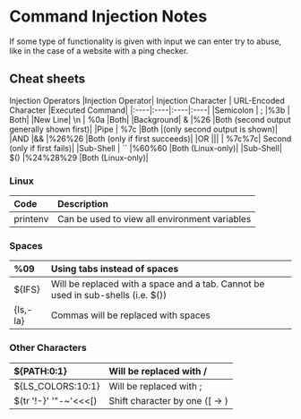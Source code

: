 # Command Injection Notes

If some type of functionality is given with input we can enter try to abuse, like in the case of a website with a ping checker.

## Cheat sheets

Injection Operators
|Injection Operator|	Injection Character |	URL-Encoded Character 	|Executed Command|
|:----|:----|:----|:----|
|Semicolon |	; 	|%3b |	Both|
|New Line| 	\n |	%0a 	|Both|
|Background| 	& 	|%26 	|Both (second output generally shown first)|
|Pipe 	| 	%7c 	|Both |(only second output is shown)|
|AND 	|&& 	|%26%26 	|Both (only if first succeeds)|
|OR 	|\|\| |	%7c%7c| 	Second (only if first fails)|
|Sub-Shell |	`` 	|%60%60 	|Both (Linux-only)|
|Sub-Shell| 	$() 	|%24%28%29 	|Both (Linux-only)|

### Linux

|Code| 	Description|
|:----|:----|
|printenv 	|Can be used to view all environment variables|
### Spaces 	
|%09 	|Using tabs instead of spaces|
|:----|:----|
|${IFS} 	|Will be replaced with a space and a tab. Cannot be used in sub-shells (i.e. $())|
|{ls,-la} 	|Commas will be replaced with spaces|
### Other Characters 	
|${PATH:0:1} |	Will be replaced with / |
|:----|:----|
|${LS_COLORS:10:1} 	|Will be replaced with ;|
|$(tr '!-}' '"-~'<<<[) 	|Shift character by one ([ -> \)|

